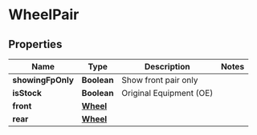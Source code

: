 
# WheelPair

## Properties
Name | Type | Description | Notes
------------ | ------------- | ------------- | -------------
**showingFpOnly** | **Boolean** | Show front pair only | 
**isStock** | **Boolean** | Original Equipment (OE) | 
**front** | [**Wheel**](Wheel.md) |  | 
**rear** | [**Wheel**](Wheel.md) |  | 




